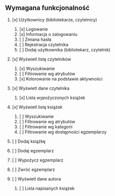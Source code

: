 Wymagana funkcjonalność
-----------------------

1. [x] Użytkownicy (bibliotekarze, czytelnicy)
    1. [x] Logowanie
    2. [x] Informacja o zalogowaniu
    3. [ ] Zmiana hasła
    4. [ ] Rejestracja czytelnika
    5. [ ] Dodaj użytkownika (bibliotekarz, czytelnik)

2. [x] Wyświetl listę czytelników
    1. [x] Wyszukiwanie
    2. [ ] Filtrowanie wg atrybutów
    3. [x] Kolorowanie na podstawie aktywności

3. [x] Wyświetl dane czytelnika
    1. [x] Lista wypożyczonych książek

4. [x] Wyświetl listę książek
    1. [ ] Wyszukiwanie
    2. [ ] Filtrowanie wg atrybutów
    3. [ ] Filtrowanie wg kategorii
    4. [ ] Filtrowanie wg dostępności egzemplarzy

5. [ ] Dodaj książkę

6. [ ] Dodaj egzemplarz
7. [ ] Wypożycz egzemplarz
8. [ ] Zwróć egzemplarz

9. [ ] Wyświetl dane autora
    1. [ ] Lista napisanych książek
